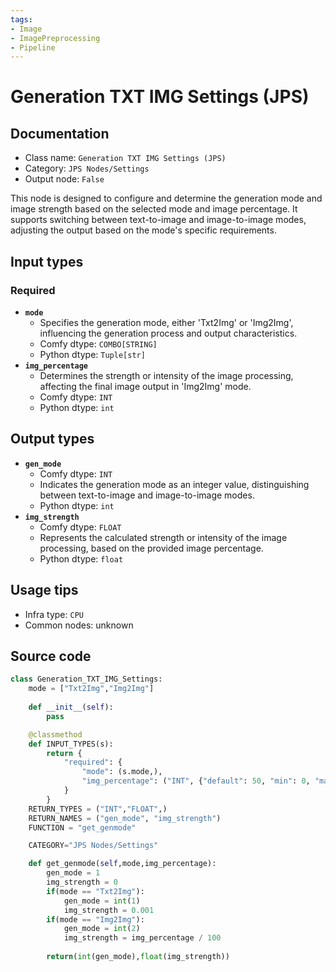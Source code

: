 ```yaml
---
tags:
- Image
- ImagePreprocessing
- Pipeline
---
```


# Generation TXT IMG Settings (JPS)
## Documentation
- Class name: `Generation TXT IMG Settings (JPS)`
- Category: `JPS Nodes/Settings`
- Output node: `False`

This node is designed to configure and determine the generation mode and image strength based on the selected mode and image percentage. It supports switching between text-to-image and image-to-image modes, adjusting the output based on the mode's specific requirements.
## Input types
### Required
- **`mode`**
    - Specifies the generation mode, either 'Txt2Img' or 'Img2Img', influencing the generation process and output characteristics.
    - Comfy dtype: `COMBO[STRING]`
    - Python dtype: `Tuple[str]`
- **`img_percentage`**
    - Determines the strength or intensity of the image processing, affecting the final image output in 'Img2Img' mode.
    - Comfy dtype: `INT`
    - Python dtype: `int`
## Output types
- **`gen_mode`**
    - Comfy dtype: `INT`
    - Indicates the generation mode as an integer value, distinguishing between text-to-image and image-to-image modes.
    - Python dtype: `int`
- **`img_strength`**
    - Comfy dtype: `FLOAT`
    - Represents the calculated strength or intensity of the image processing, based on the provided image percentage.
    - Python dtype: `float`
## Usage tips
- Infra type: `CPU`
- Common nodes: unknown


## Source code
```python
class Generation_TXT_IMG_Settings:
    mode = ["Txt2Img","Img2Img"]
    
    def __init__(self):
        pass

    @classmethod
    def INPUT_TYPES(s):
        return {
            "required": {
                "mode": (s.mode,),
                "img_percentage": ("INT", {"default": 50, "min": 0, "max": 100, "step": 5}),
            }
        }
    RETURN_TYPES = ("INT","FLOAT",)
    RETURN_NAMES = ("gen_mode", "img_strength")
    FUNCTION = "get_genmode"

    CATEGORY="JPS Nodes/Settings"

    def get_genmode(self,mode,img_percentage):
        gen_mode = 1
        img_strength = 0
        if(mode == "Txt2Img"):
            gen_mode = int(1)
            img_strength = 0.001
        if(mode == "Img2Img"):
            gen_mode = int(2)
            img_strength = img_percentage / 100
            
        return(int(gen_mode),float(img_strength))

```
